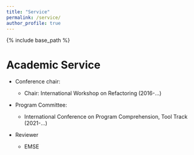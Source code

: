 ```yaml
---
title: "Service"
permalink: /service/
author_profile: true
---
```


{% include base_path %}


Academic Service
======


* Conference chair:
  * Chair: International Workshop on Refactoring (2016-...)

* Program Committee:
  * International Conference on Program Comprehension, Tool Track (2021-...)
* Reviewer
  * EMSE
